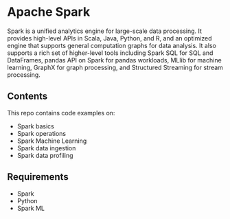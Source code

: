 # Apache Spark

Spark is a unified analytics engine for large-scale data processing. It provides
high-level APIs in Scala, Java, Python, and R, and an optimized engine that
supports general computation graphs for data analysis. It also supports a
rich set of higher-level tools including Spark SQL for SQL and DataFrames,
pandas API on Spark for pandas workloads, MLlib for machine learning, GraphX for graph processing,
and Structured Streaming for stream processing.

## Contents

This repo contains code examples on:
- Spark basics
- Spark operations
- Spark Machine Learning
- Spark data ingestion
- Spark data profiling

## Requirements

- Spark
- Python
- Spark ML

